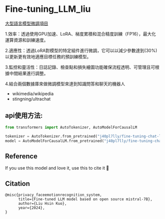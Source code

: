 # Fine-tuning_LLM_liu

[大型語言模型微調項目](https://huggingface.co/j40pl7lly/fine-tuning-chat-liu/edit/main/README.md)

1.效率：透過使用GPU加速、LoRA、梯度累積和混合精度訓練（FP16），最大化運算資源和訓練速度。

2.適應性：透過LoRA對模型的特定組件進行微調，它可以以減少參數達到(30%)以更新更有效地適應目標任務的預訓練模型。

3.監控和靈活性：日誌記錄、檢查點和損失繪圖功能確保流程透明、可管理且可根據中間結果進行調整。

4.結合兩個數據庫來做微調模型來達到知識問答和聊天的機器人
- wikimedia/wikipedia
- stingning/ultrachat

## api使用方法:

```python
from transformers import AutoTokenizer, AutoModelForCausalLM

tokenizer = AutoTokenizer.from_pretrained("j40pl7lly/fine-tuning-chat-liu")
model = AutoModelForCausalLM.from_pretrained("j40pl7lly/fine-tuning-chat-liu")
```

## Reference
If you use this model and love it, use this to cite it 🤗

## Citation

```
@misc{privacy_faceemotionrecognition_system,
      title={Fine-tuned LLM model based on open source mistral-7B},
      author={Liu Hsin Kuo},
      year={2024},
}
```
